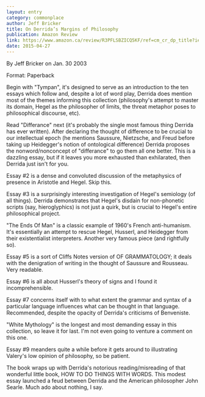 ```yaml
---
layout: entry
category: commonplace
author: Jeff Bricker
title: On Derrida’s Margins of Philosophy
publication: Amazon Review
link: https://www.amazon.ca/review/R3PFLSBZICQ5KF/ref=cm_cr_dp_title?ie=UTF8&ASIN=0226143260&channel=detail-glance&nodeID=916520&store=books
date: 2015-04-27
---
```


By Jeff Bricker on Jan. 30 2003

Format: Paperback

Begin with "Tympan", it's designed to serve as an introduction to the ten essays which follow and, despite a lot of word play, Derrida does mention most of the themes informing this collection (philosophy's attempt to master its domain, Hegel as the philosopher of limits, the threat metaphor poses to philosophical discourse, etc).

Read "Differance" next (it's probably the single most famous thing Derrida has ever written). After declaring the thought of difference to be crucial to our intellectual epoch (he mentions Saussure, Nietzsche, and Freud before taking up Heidegger's notion of ontological difference) Derrida proposes the nonword/nonconcept of "differance" to go them all one better. This is a dazzling essay, but if it leaves you more exhausted than exhilarated, then Derrida just isn't for you.

Essay #2 is a dense and convoluted discussion of the metaphysics of presence in Aristotle and Hegel. Skip this.

Essay #3 is a surprisingly interesting investigation of Hegel's semiology (of all things). Derrida demonstrates that Hegel's disdain for non-phonetic scripts (say, hieroglyphics) is not just a quirk, but is crucial to Hegel's entire philosophical project.

"The Ends Of Man" is a classic example of 1960's French anti-humanism. It's essentially an attempt to rescue Hegel, Husserl, and Heidegger from their existentialist interpreters. Another very famous piece (and rightfully so).

Essay #5 is a sort of Cliffs Notes version of OF GRAMMATOLOGY; it deals with the denigration of writing in the thought of Saussure and Rousseau. Very readable.

Essay #6 is all about Husserl's theory of signs and I found it incomprehensible.

Essay #7 concerns itself with to what extent the grammar and syntax of a particular language influences what can be thought in that language. Recommended, despite the opacity of Derrida's criticisms of Benveniste.

"White Mythology" is the longest and most demanding essay in this collection, so leave it for last. I'm not even going to venture a comment on this one.

Essay #9 meanders quite a while before it gets around to illustrating Valery's low opinion of philosophy, so be patient.

The book wraps up with Derrida's notorious reading/misreading of that wonderful little book, HOW TO DO THINGS WITH WORDS. This modest essay launched a feud between Derrida and the American philosopher John Searle. Much ado about nothing, I say.
